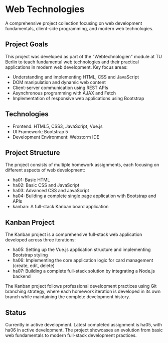 # Web Technologies

A comprehensive project collection focusing on web development fundamentals, client-side programming, and modern web technologies.

## Project Goals

This project was developed as part of the "Webtechnologien" module at TU Berlin to teach fundamental web technologies and their practical applications in modern web development. Key focus areas:

* Understanding and implementing HTML, CSS and JavaScript
* DOM manipulation and dynamic web content
* Client-server communication using REST APIs
* Asynchronous programming with AJAX and Fetch
* Implementation of responsive web applications using Bootstrap

## Technologies

* Frontend: HTML5, CSS3, JavaScript, Vue.js
* UI Framework: Bootstrap 5
* Development Environment: Webstorm IDE

## Project Structure

The project consists of multiple homework assignments, each focusing on different aspects of web development:

* ha01: Basic HTML
* ha02: Basic CSS and JavaScript
* ha03: Advanced CSS and JavaScript
* ha04: Building a complete single page application with Bootstrap and APIs
* kanban: A full-stack Kanban board application

## Kanban Project

The Kanban project is a comprehensive full-stack web application developed across three iterations:

* ha05: Setting up the Vue.js application structure and implementing Bootstrap styling
* ha06: Implementing the core application logic for card management (create, edit, delete)
* ha07: Building a complete full-stack solution by integrating a Node.js backend

The Kanban project follows professional development practices using Git branching strategy, where each homework iteration is developed in its own branch while maintaining the complete development history.

## Status

Currently in active development. Latest completed assignment is ha05, with ha06 in active development. The project showcases an evolution from basic web fundamentals to modern full-stack development practices.
